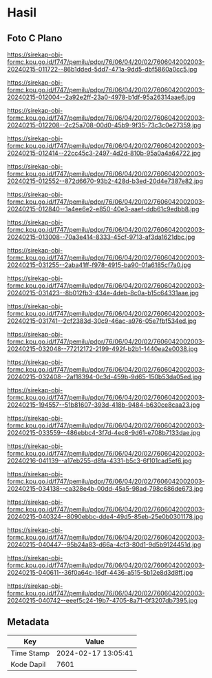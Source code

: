 # Hasil

## Foto C Plano

https://sirekap-obj-formc.kpu.go.id/f747/pemilu/pdpr/76/06/04/20/02/7606042002003-20240215-011722--86b1dded-5dd7-471a-9dd5-dbf5860a0cc5.jpg

https://sirekap-obj-formc.kpu.go.id/f747/pemilu/pdpr/76/06/04/20/02/7606042002003-20240215-012004--2a92e2ff-23a0-4978-b1df-95a26314aae6.jpg

https://sirekap-obj-formc.kpu.go.id/f747/pemilu/pdpr/76/06/04/20/02/7606042002003-20240215-012208--2c25a708-00d0-45b9-9f35-73c3c0e27359.jpg

https://sirekap-obj-formc.kpu.go.id/f747/pemilu/pdpr/76/06/04/20/02/7606042002003-20240215-012414--22cc45c3-2497-4d2d-810b-95a0a4a64722.jpg

https://sirekap-obj-formc.kpu.go.id/f747/pemilu/pdpr/76/06/04/20/02/7606042002003-20240215-012552--872d6670-93b2-428d-b3ed-20d4e7387e82.jpg

https://sirekap-obj-formc.kpu.go.id/f747/pemilu/pdpr/76/06/04/20/02/7606042002003-20240215-012840--1a4ee6e2-e850-40e3-aaef-ddb61c9edbb8.jpg

https://sirekap-obj-formc.kpu.go.id/f747/pemilu/pdpr/76/06/04/20/02/7606042002003-20240215-013008--70a3e414-8333-45cf-9713-af3da1621dbc.jpg

https://sirekap-obj-formc.kpu.go.id/f747/pemilu/pdpr/76/06/04/20/02/7606042002003-20240215-031255--2aba41ff-f978-4915-ba90-01a6185cf7a0.jpg

https://sirekap-obj-formc.kpu.go.id/f747/pemilu/pdpr/76/06/04/20/02/7606042002003-20240215-031423--8b012fb3-434e-4deb-8c0a-b15c64331aae.jpg

https://sirekap-obj-formc.kpu.go.id/f747/pemilu/pdpr/76/06/04/20/02/7606042002003-20240215-031741--2cf2383d-30c9-46ac-a976-05e7fbf534ed.jpg

https://sirekap-obj-formc.kpu.go.id/f747/pemilu/pdpr/76/06/04/20/02/7606042002003-20240215-032048--77212172-2199-492f-b2b1-1440ea2e0038.jpg

https://sirekap-obj-formc.kpu.go.id/f747/pemilu/pdpr/76/06/04/20/02/7606042002003-20240215-032408--2af18394-0c3d-459b-9d65-150b53da05ed.jpg

https://sirekap-obj-formc.kpu.go.id/f747/pemilu/pdpr/76/06/04/20/02/7606042002003-20240215-194557--51b81607-393d-418b-9484-b630ce8caa23.jpg

https://sirekap-obj-formc.kpu.go.id/f747/pemilu/pdpr/76/06/04/20/02/7606042002003-20240215-033559--486ebbc4-3f7d-4ec8-9d61-e708b7133dae.jpg

https://sirekap-obj-formc.kpu.go.id/f747/pemilu/pdpr/76/06/04/20/02/7606042002003-20240216-041139--a17eb255-d8fa-4331-b5c3-6f101cad5ef6.jpg

https://sirekap-obj-formc.kpu.go.id/f747/pemilu/pdpr/76/06/04/20/02/7606042002003-20240215-034138--ca328e4b-00dd-45a5-98ad-798c686de673.jpg

https://sirekap-obj-formc.kpu.go.id/f747/pemilu/pdpr/76/06/04/20/02/7606042002003-20240215-040324--8090ebbc-dde4-49d5-85eb-25e0b0301178.jpg

https://sirekap-obj-formc.kpu.go.id/f747/pemilu/pdpr/76/06/04/20/02/7606042002003-20240215-040447--95b24a83-d66a-4cf3-80d1-9d5b9124451d.jpg

https://sirekap-obj-formc.kpu.go.id/f747/pemilu/pdpr/76/06/04/20/02/7606042002003-20240215-040611--36f0a64c-16df-4436-a515-5b12e8d3d8ff.jpg

https://sirekap-obj-formc.kpu.go.id/f747/pemilu/pdpr/76/06/04/20/02/7606042002003-20240215-040742--eeef5c24-19b7-4705-8a71-0f3207db7395.jpg


## Metadata

| Key        | Value               |
| ---------- | ------------------- |
| Time Stamp | 2024-02-17 13:05:41 |
| Kode Dapil | 7601                |



